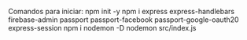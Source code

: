 Comandos para iniciar:
npm init -y
npm i express express-handlebars firebase-admin passport passport-facebook passport-google-oauth20 express-session
npm i nodemon -D
nodemon src/index.js